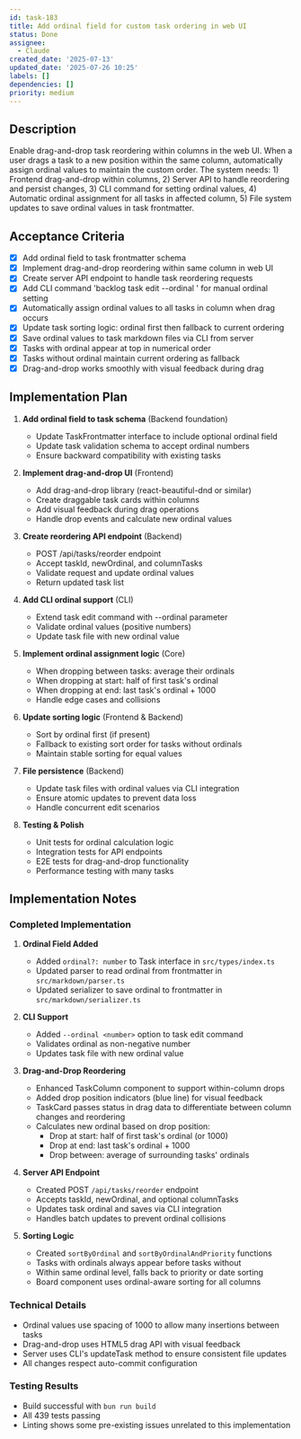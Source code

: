 ```yaml
---
id: task-183
title: Add ordinal field for custom task ordering in web UI
status: Done
assignee:
  - Claude
created_date: '2025-07-13'
updated_date: '2025-07-26 10:25'
labels: []
dependencies: []
priority: medium
---
```


## Description

Enable drag-and-drop task reordering within columns in the web UI. When a user drags a task to a new position within the same column, automatically assign ordinal values to maintain the custom order. The system needs: 1) Frontend drag-and-drop within columns, 2) Server API to handle reordering and persist changes, 3) CLI command for setting ordinal values, 4) Automatic ordinal assignment for all tasks in affected column, 5) File system updates to save ordinal values in task frontmatter.
## Acceptance Criteria

- [x] Add ordinal field to task frontmatter schema
- [x] Implement drag-and-drop reordering within same column in web UI
- [x] Create server API endpoint to handle task reordering requests
- [x] Add CLI command 'backlog task edit --ordinal <number>' for manual ordinal setting
- [x] Automatically assign ordinal values to all tasks in column when drag occurs
- [x] Update task sorting logic: ordinal first then fallback to current ordering
- [x] Save ordinal values to task markdown files via CLI from server
- [x] Tasks with ordinal appear at top in numerical order
- [x] Tasks without ordinal maintain current ordering as fallback
- [x] Drag-and-drop works smoothly with visual feedback during drag

## Implementation Plan

1. **Add ordinal field to task schema** (Backend foundation)
   - Update TaskFrontmatter interface to include optional ordinal field
   - Update task validation schema to accept ordinal numbers
   - Ensure backward compatibility with existing tasks

2. **Implement drag-and-drop UI** (Frontend)
   - Add drag-and-drop library (react-beautiful-dnd or similar)
   - Create draggable task cards within columns
   - Add visual feedback during drag operations
   - Handle drop events and calculate new ordinal values

3. **Create reordering API endpoint** (Backend)
   - POST /api/tasks/reorder endpoint
   - Accept taskId, newOrdinal, and columnTasks
   - Validate request and update ordinal values
   - Return updated task list

4. **Add CLI ordinal support** (CLI)
   - Extend task edit command with --ordinal parameter
   - Validate ordinal values (positive numbers)
   - Update task file with new ordinal value

5. **Implement ordinal assignment logic** (Core)
   - When dropping between tasks: average their ordinals
   - When dropping at start: half of first task's ordinal
   - When dropping at end: last task's ordinal + 1000
   - Handle edge cases and collisions

6. **Update sorting logic** (Frontend & Backend)
   - Sort by ordinal first (if present)
   - Fallback to existing sort order for tasks without ordinals
   - Maintain stable sorting for equal values

7. **File persistence** (Backend)
   - Update task files with ordinal values via CLI integration
   - Ensure atomic updates to prevent data loss
   - Handle concurrent edit scenarios

8. **Testing & Polish**
   - Unit tests for ordinal calculation logic
   - Integration tests for API endpoints
   - E2E tests for drag-and-drop functionality
   - Performance testing with many tasks

## Implementation Notes

### Completed Implementation

1. **Ordinal Field Added**
   - Added `ordinal?: number` to Task interface in `src/types/index.ts`
   - Updated parser to read ordinal from frontmatter in `src/markdown/parser.ts`
   - Updated serializer to save ordinal to frontmatter in `src/markdown/serializer.ts`

2. **CLI Support**
   - Added `--ordinal <number>` option to task edit command
   - Validates ordinal as non-negative number
   - Updates task file with new ordinal value

3. **Drag-and-Drop Reordering**
   - Enhanced TaskColumn component to support within-column drops
   - Added drop position indicators (blue line) for visual feedback
   - TaskCard passes status in drag data to differentiate between column changes and reordering
   - Calculates new ordinal based on drop position:
     - Drop at start: half of first task's ordinal (or 1000)
     - Drop at end: last task's ordinal + 1000
     - Drop between: average of surrounding tasks' ordinals

4. **Server API Endpoint**
   - Created POST `/api/tasks/reorder` endpoint
   - Accepts taskId, newOrdinal, and optional columnTasks
   - Updates task ordinal and saves via CLI integration
   - Handles batch updates to prevent ordinal collisions

5. **Sorting Logic**
   - Created `sortByOrdinal` and `sortByOrdinalAndPriority` functions
   - Tasks with ordinals always appear before tasks without
   - Within same ordinal level, falls back to priority or date sorting
   - Board component uses ordinal-aware sorting for all columns

### Technical Details

- Ordinal values use spacing of 1000 to allow many insertions between tasks
- Drag-and-drop uses HTML5 drag API with visual feedback
- Server uses CLI's updateTask method to ensure consistent file updates
- All changes respect auto-commit configuration

### Testing Results

- Build successful with `bun run build`
- All 439 tests passing
- Linting shows some pre-existing issues unrelated to this implementation
